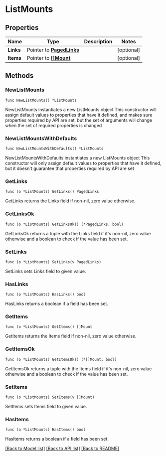 # ListMounts

## Properties

Name | Type | Description | Notes
------------ | ------------- | ------------- | -------------
**Links** | Pointer to [**PagedLinks**](PagedLinks.md) |  | [optional] 
**Items** | Pointer to [**[]Mount**](Mount.md) |  | [optional] 

## Methods

### NewListMounts

`func NewListMounts() *ListMounts`

NewListMounts instantiates a new ListMounts object
This constructor will assign default values to properties that have it defined,
and makes sure properties required by API are set, but the set of arguments
will change when the set of required properties is changed

### NewListMountsWithDefaults

`func NewListMountsWithDefaults() *ListMounts`

NewListMountsWithDefaults instantiates a new ListMounts object
This constructor will only assign default values to properties that have it defined,
but it doesn't guarantee that properties required by API are set

### GetLinks

`func (o *ListMounts) GetLinks() PagedLinks`

GetLinks returns the Links field if non-nil, zero value otherwise.

### GetLinksOk

`func (o *ListMounts) GetLinksOk() (*PagedLinks, bool)`

GetLinksOk returns a tuple with the Links field if it's non-nil, zero value otherwise
and a boolean to check if the value has been set.

### SetLinks

`func (o *ListMounts) SetLinks(v PagedLinks)`

SetLinks sets Links field to given value.

### HasLinks

`func (o *ListMounts) HasLinks() bool`

HasLinks returns a boolean if a field has been set.

### GetItems

`func (o *ListMounts) GetItems() []Mount`

GetItems returns the Items field if non-nil, zero value otherwise.

### GetItemsOk

`func (o *ListMounts) GetItemsOk() (*[]Mount, bool)`

GetItemsOk returns a tuple with the Items field if it's non-nil, zero value otherwise
and a boolean to check if the value has been set.

### SetItems

`func (o *ListMounts) SetItems(v []Mount)`

SetItems sets Items field to given value.

### HasItems

`func (o *ListMounts) HasItems() bool`

HasItems returns a boolean if a field has been set.


[[Back to Model list]](../README.md#documentation-for-models) [[Back to API list]](../README.md#documentation-for-api-endpoints) [[Back to README]](../README.md)



